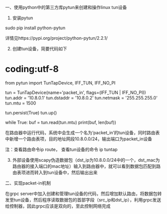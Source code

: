 一、使用python中的第三方库pytun来创建和操作linux tun设备
  
  1. 安装pytun
  
  sudo pip install python-pytun
  
  详情见https://pypi.org/project/python-pytun/2.2.1/
  
  2. 创建tun设备，简要代码如下
  
  # coding:utf-8
  from pytun import TunTapDevice, IFF_TUN, IFF_NO_PI
  
  tun = TunTapDevice(name='packet_in', flags=(IFF_TUN | IFF_NO_PI))
  tun.addr = '10.8.0.1'
  tun.dstaddr = '10.8.0.2'
  tun.netmask = '255.255.255.0'
  tun.mtu = 1500

  tun.persist(True)
  tun.up()

  while True:
      buf = tun.read(tun.mtu)
      print(buf, len(buf))
  
  在路由器中运行代码，系统中会生成一个名为‘packet_in’的tun设备，同时路由表中新增一个路由表项，目的地址网段10.8.0.0/24，输出端口为packet_in设备
  
  注：查看路由命令ip route， 查看tun设备的命令 ip tuntap
  
  3. 外部设备使用scapy伪造数据包（dst_ip为10.8.0.0/24中的一个，dst_mac为路由器的接入端口的mac地址）输入到路由器中，就可以看到数据包匹配到路由表项进而转入到tun设备中，然后输出出来
  
二、实现packet-in机制

在grpc server中加入创建和管理tun设备的代码，然后增加默认路由，将数据包转发至tun设备，然后程序读取数据包的首部字段（src_ip和dst_ip），利用grpc发送给控制器，因此grpc应该是双向的，至此控制网络完成
  
  
  
